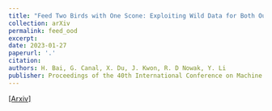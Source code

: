 ```yaml
---
title: "Feed Two Birds with One Scone: Exploiting Wild Data for Both Out-of-Distribution Generalization and Detection"
collection: arXiv
permalink: feed_ood
excerpt: 
date: 2023-01-27
paperurl: '.'
citation: 
authors: H. Bai, G. Canal, X. Du, J. Kwon, R. D Nowak, Y. Li
publisher: Proceedings of the 40th International Conference on Machine Learning (ICML) 2023 (to appear)
---
```



[[Arxiv]](.)